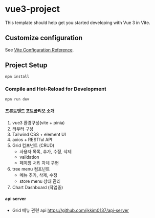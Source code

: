 # vue3-project

This template should help get you started developing with Vue 3 in Vite.

## Customize configuration

See [Vite Configuration Reference](https://vitejs.dev/config/).

## Project Setup

```sh
npm install
```

### Compile and Hot-Reload for Development

```sh
npm run dev
```


#### 프론트엔드 포트폴리오 소개 
1. vue3 환경구성(vite + pinia)
2. 라우터 구성
4. Tailwind CSS + element UI
5. axios + RESTful API
6. Grid 컴포넌트 (CRUD)
   - 사용자 목록, 추가, 수정, 삭제
   - vaildation
   - 페이징 처리 자체 구현
7. tree menu 컴포넌트
   - 메뉴 추가, 삭제, 수정
   - store menu 상태 관리
8. Chart Dashboard (작업중)

#### api server
- Grid 메뉴 관련 api 
https://github.com/jkkim0137/api-server

